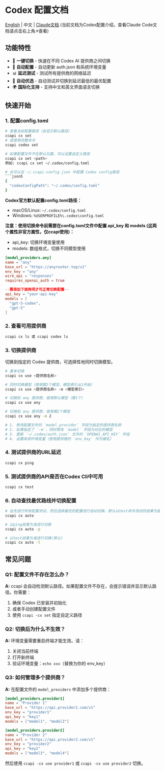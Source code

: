 # Codex 配置文档

[English](./CODEX_README_EN.md) | 中文 | [Claude文档](./README.md)
(当前文档为Codex配置介绍，查看Claude Code文档请点击右上角↗️查看)

## 功能特性

- 🔄 **一键切换** - 快速在不同 Codex AI 提供商之间切换
- 🔐 **自动配置** - 自动更新 auth.json 和系统环境变量
- 📊 **延迟测试** - 测试所有提供商的网络延迟
- 🎯 **自动优选** - 自动测试并切换到延迟最低的最优配置
- 🌍 **国际化支持** - 支持中文和英文界面语言切换

## 快速开始

### 1. 配置config.toml

```bash
# 查看当前配置路径（会显示默认路径）
ccapi cx set
# 或使用完整命令
ccapi codex set

# 如果配置文件不在默认位置，可以设置自定义路径
ccapi cx set <path>
例如: ccapi cx set ~/.codex/config.toml

# 也可以在 ~/.ccapi-config.json 中配置 Codex config路径
```json5
{
  "codexConfigPath": "~/.codex/config.toml"
}
```

**Codex官方默认配置config.toml路径：**

- macOS/Linux: `~/.codex/config.toml`
- Windows: `%USERPROFILE%\.codex\config.toml`

**注意：使用切换命令前需要在config.toml文件中配置 api_key 和 models (这两个属性非官方属性，仅ccapi使用)：**

- api_key: 切换环境变量使用
- models: 数组格式，切换不同模型使用

```toml
[model_providers.any]
name = "any"
base_url = "https://anyrouter.top/v1"
env_key = "any"
wire_api = "responses"
requires_openai_auth = true

--需添加下面两项才可正常切换配置--
api_key = "your-api-key"
models = [
  "gpt-5-codex",
  "gpt-5"
]
```

### 2. 查看可用提供商

```bash
ccapi cx ls 或 ccapi codex ls
```

### 3. 切换提供商

切换到指定的 Codex 提供商，可选择性地同时切换模型。

```bash
# 基本切换
ccapi cx use <提供商名称>

# 同时切换模型（使用第2个模型，模型索引从1开始）
ccapi cx use <提供商名称> -m <模型索引>

# 切换到 any 提供商，使用默认模型（第1个）
ccapi cx use any

# 切换到 any 提供商，使用第2个模型
ccapi cx use any -m 2

# 1. 修改配置文件的 `model_provider` 字段为指定的提供商名称
# 2. 如果指定了 `-m`，同时修改 `model` 字段为对应的模型
# 3. 更新 `~/.codex/auth.json` 文件的 `OPENAI_API_KEY` 字段
# 4. 设置系统环境变量（使用提供商的 `env_key` 作为键名）
```

### 4. 测试提供商的URL延迟

```bash
ccapi cx ping
```

### 5. 测试提供商的API是否在Codex Cli中可用

```bash
ccapi cx test
```

### 6. 自动查找最优路线并切换配置

```bash
# 会先进行所有配置测试，然后选择最优的配置进行自动切换，默认以test命令测试的结果为基准切换
ccapi cx auto

# 以ping结果为准进行切换
ccapi cx auto -p

# 以test结果为准进行切换(默认)
ccapi cx auto -t
```

## 常见问题

### Q1: 配置文件不存在怎么办？

**A:** ccapi 会自动检测默认路径。如果配置文件不存在，会提示错误并显示默认路径。你需要：

1. 确保 Codex 已安装并初始化
2. 或者手动创建配置文件
3. 使用 `ccapi -cx set` 指定自定义路径

### Q2: 切换后为什么不生效？

**A:** 环境变量需要重启终端才能生效。请：

1. 关闭当前终端
2. 打开新终端
3. 验证环境变量：`echo xxx`（替换为你的 env_key）

### Q3: 如何管理多个提供商？

**A:** 在配置文件的 `model_providers` 中添加多个提供商：

```toml
[model_providers.provider1]
name = "Provider 1"
base_url = "https://api.provider1.com/v1"
env_key = "provider1"
api_key = "key1"
models = ["model1", "model2"]

[model_providers.provider2]
name = "Provider 2"
base_url = "https://api.provider2.com/v1"
env_key = "provider2"
api_key = "key2"
models = ["model3", "model4"]
```

然后使用 `ccapi -cx use provider1` 或 `ccapi -cx use provider2` 切换。
